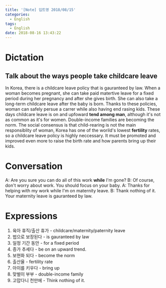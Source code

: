 ```yaml
---
title: '[Note] 입트영 2018/08/15'
categories:
  - English
tags:
  - English
date: 2018-08-16 13:43:22
---
```


# Dictation
## Talk about the ways people take childcare leave

In Korea, there is a childcare leave policy that is gauranteed by law. When a woman becomes pregnant, she can take paid matertive leave for a fixed period during her pregnancy and after she gives birth. She can also take a long-term childcare leave after the baby is born. Thanks to these policies, woman can safely persue a carrer while also having end rasing kids. These days childcare leave is on and upfoward **tend among man**, although it's not as common as it's for women. Double-income families are becoming the norm. The social consensus is that child-rearing is not the main responsiblity of woman, Korea has one of the worild's lowest **fertility** rates, so a childcare leave policy is highly neccessary. It must be promoted and improved even more to raise the birth rate and how parents bring up their kids.

# Conversation
A: Are you sure you can do all of this work **while** I'm gone?
B: Of course, don't worry about work. You should focus on your baby.
A: Thanks for helping with my work while I'm on maternity leave.
B: Thank nothing of it. Your maternity leave is gauranteed by law.


# Expressions
1. 육아 휴직/출산 휴가 - childcare/maternity/paternity leave
2. 법으로 보장된다 - is gauranteed by law
3. 일정 기간 동안 - for a fixed period
4. 증가 추세다 - be on an upward trend.
5. 보현화 되다 - become the norm
6. 출산율 - fertility rate
7. 아이를 키우다 - bring up
8. 맞벌이 부부 - double-income family
9. 고맙다니 천만에 - Think nothing of it.